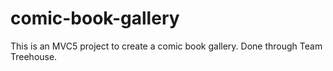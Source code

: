 # comic-book-gallery
This is an MVC5 project to create a comic book gallery. Done through Team Treehouse.

